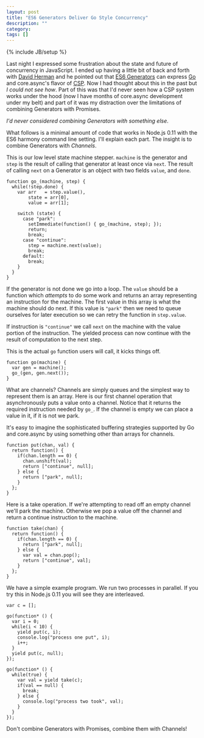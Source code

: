 ```yaml
---
layout: post
title: "ES6 Generators Deliver Go Style Concurrency"
description: ""
category: 
tags: []
---
```

{% include JB/setup %}

Last night I expressed some frustration about the state and future of
concurrency in JavaScript. I ended up having a little bit of back and
forth with [David Herman](https://twitter.com/littlecalculist) and he
pointed out that [ES6 Generators](http://wiki.ecmascript.org/doku.php?id=harmony:generators) can express [Go](http://golang.org/)
and core.async's flavor of
[CSP](http://en.wikipedia.org/wiki/Communicating_sequential_processes). Now
I had thought about this in the past but *I could not see how*. Part
of this was that I'd never seen how a CSP system works under the hood
(now I have months of core.async development under my belt)
and part of it was my distraction over the limitations of combining
Generators with Promises.

*I'd never considered combining Generators with something else*.

What follows is a minimal amount of code that works in Node.js 0.11
with the ES6 harmony command line setting. I'll explain
each part. The insight is to combine Generators with *Channels*.

This is our low level state machine stepper. `machine` is the
generator and `step` is the result of calling that generator at least
once via `next`. The result of calling `next` on a Generator is an
object with two fields `value`, and `done`.

```
function go_(machine, step) {
  while(!step.done) {
    var arr   = step.value(),
        state = arr[0],
        value = arr[1];

    switch (state) {
      case "park":
        setImmediate(function() { go_(machine, step); });
        return;
        break;
      case "continue":
        step = machine.next(value);
        break;
      default:
        break;
    }
  }
}
```

If the generator is not done we go into a loop. The `value` should be
a function which *attempts* to do some work and returns an array
representing an instruction for the machine. The first value in this
array is what the machine should do next. If this value is `"park"`
then we need to queue ourselves for later execution so we can retry
the function in `step.value`.

If instruction is `"continue"` we call `next` on the machine with the value
portion of the instruction. The yielded process can now continue with the
result of computation to the next step.

This is the actual `go` function users will call, it kicks things off.

```
function go(machine) {
  var gen = machine();
  go_(gen, gen.next());
}
```

What are channels? Channels are simply queues and the simplest way to
represent them is an array. Here is our first channel operation
that asynchronously puts a value onto a channel. Notice that it returns
the required instruction needed by `go_`. If the channel is empty we
can place a value in it, if it is not we park.

It's easy to imagine the sophisticated buffering strategies supported
by Go and core.async by using something other than arrays for channels.

```
function put(chan, val) {
  return function() {
    if(chan.length == 0) {
      chan.unshift(val);
      return ["continue", null];
    } else {
      return ["park", null];
    }
  };
}
```

Here is a take operation. If we're attempting to read off an empty
channel we'll park the machine. Otherwise we pop a value off the
channel and return a continue instruction to the machine.

```
function take(chan) {
  return function() {
    if(chan.length == 0) {
      return ["park", null];
    } else {
      var val = chan.pop();
      return ["continue", val];
    }
  };
}
```

We have a simple example program. We run two processes in parallel. If
you try this in Node.js 0.11 you will see they are interleaved.

```
var c = [];

go(function* () {
  var i = 0;
  while(i < 10) {
    yield put(c, i);
    console.log("process one put", i);
    i++;
  }
  yield put(c, null);
});
    
go(function* () {
  while(true) {
    var val = yield take(c);
    if(val == null) {
      break;
    } else {
      console.log("process two took", val);
    }
  }
});
```

Don't combine Generators with Promises, combine them with Channels!

